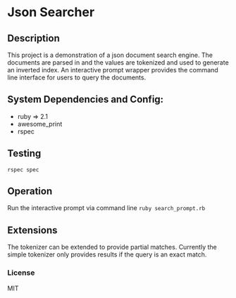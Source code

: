 # Json Searcher

## Description
This project is a demonstration of a json document search engine. The documents are parsed in and the values are tokenized and used to generate an inverted index. An interactive prompt wrapper provides the command line interface for users to query the documents.

## System Dependencies and Config:
* ruby => 2.1
* awesome_print
* rspec 

## Testing
```rspec spec```

## Operation 
Run the interactive prompt via command line 
```ruby search_prompt.rb ```

## Extensions
The tokenizer can be extended to provide partial matches. Currently the simple tokenizer only provides results if the query is an exact match.

### License
MIT
